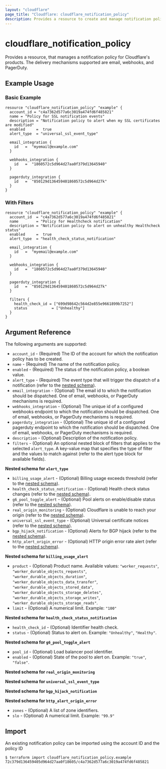 ```yaml
---
layout: "cloudflare"
page_title: "Cloudflare: cloudflare_notification_policy"
description: Provides a resource to create and manage notification policies for Cloudflare's products.
---
```


# cloudflare_notification_policy

Provides a resource, that manages a notification policy for Cloudflare's products. The delivery
mechanisms supported are email, webhooks, and PagerDuty.

## Example Usage

### Basic Example

```hcl
resource "cloudflare_notification_policy" "example" {
  account_id = "c4a7362d577a6c3019a474fd6f485821"
  name = "Policy for SSL notification events"
  description = "Notification policy to alert when my SSL certificates are modified"
  enabled     =  true
  alert_type  = "universal_ssl_event_type"

  email_integration {
    id   =  "myemail@example.com"
  }

  webhooks_integration {
    id   =  "1860572c5d964d27aa0f379d13645940"
  }

  pagerduty_integration {
    id   =  "850129d136459401860572c5d964d27k"
  }
}
```

### With Filters

```hcl
resource "cloudflare_notification_policy" "example" {
  account_id  = "c4a7362d577a6c3019a474fd6f485821"
  name        = "Policy for Healthcheck notification"
  description = "Notification policy to alert on unhealthy Healthcheck status"
  enabled     =  true
  alert_type  = "health_check_status_notification"

  email_integration {
    id   =  "myemail@example.com"
  }

  webhooks_integration {
    id   =  "1860572c5d964d27aa0f379d13645940"
  }

  pagerduty_integration {
    id   =  "850129d136459401860572c5d964d27k"
  }

  filters {
    health_check_id = ["699d98642c564d2e855e9661899b7252"]
    status           = ["Unhealthy"]
  }
}
```

## Argument Reference

The following arguments are supported:

- `account_id` - (Required) The ID of the account for which the notification policy has to be created.
- `name` - (Required) The name of the notification policy.
- `enabled` - (Required) The status of the notification policy, a boolean value.
- `alert_type` - (Required) The event type that will trigger the dispatch of a notification (refer to the [nested schema](#nestedblock--alert-type)).
- `email_integration` - (Optional) The email id to which the notification should be dispatched. One of email, webhooks, or PagerDuty mechanisms is required.
- `webhooks_integration` - (Optional) The unique id of a configured webhooks endpoint to which the notification should be dispatched. One of email, webhooks, or PagerDuty mechanisms is required.
- `pagerduty_integration` - (Optional) The unique id of a configured pagerduty endpoint to which the notification should be dispatched. One of email, webhooks, or PagerDuty mechanisms is required.
- `description` - (Optional) Description of the notification policy.
- `filters` - (Optional) An optional nested block of filters that applies to the selected `alert_type`. A key-value map that specifies the type of filter and the values to match against (refer to the alert type block for available fields).

<a id="nestedblock--alert-type"></a>
**Nested schema for `alert_type`**

- `billing_usage_alert` - (Optional) Billing usage exceeds threshold (refer to the [nested schema](#nestedblock--alert-type-billing-usage-alert)).
- `health_check_status_notification` - (Optional) Health check status changes (refer to the [nested schema](#nestedblock--alert-type-health-check-status-notification)).
- `g6_pool_toggle_alert` - (Optional) Pool alerts on enable/disable status (refer to the [nested schema](#nestedblock--alert-type-g6-pool-toggle-alert)).
- `real_origin_monitoring` - (Optional) Cloudflare is unable to reach your origin (refer to the [nested schema](#nestedblock--alert-type-real-origin-monitoring)).
- `universal_ssl_event_type` - (Optional) Universal certificate notices (refer to the [nested schema](#nestedblock--alert-type-universal-ssl-event-type)).
- `bgp_hijack_notification` - (Optional) Alerts for BGP hijack (refer to the [nested schema](#nestedblock--alert-type-bgp-hijack-notification)).
- `http_alert_origin_error` - (Optional) HTTP origin error rate alert (refer to the [nested schema](#nestedblock--alert-type-http-alert-origin-error)).

<a id="nestedblock--alert-type-billing-usage-alert"></a>
**Nested schema for `billing_usage_alert`**

- `product` - (Optional) Product name. Available values: `"worker_requests"`, `"worker_durable_objects_requests"`, `"worker_durable_objects_duration"`, `"worker_durable_objects_data_transfer"`, `"worker_durable_objects_stored_data"`, `"worker_durable_objects_storage_deletes"`, `"worker_durable_objects_storage_writes"`, `"worker_durable_objects_storage_reads"`.
- `limit` - (Optional) A numerical limit. Example: `"100"`

<a id="nestedblock--alert-type-health-check-status-notification"></a>
**Nested schema for `health_check_status_notification`**

- `health_check_id` - (Optional) Identifier health check.
- `status` - (Optional) Status to alert on. Example: `"Unhealthy"`, `"Healthy"`.

<a id="nestedblock--alert-type-g6-pool-toggle-alert"></a>
**Nested schema for `g6_pool_toggle_alert`**

- `pool_id` - (Optional) Load balancer pool identifier.
- `enabled` - (Optional) State of the pool to alert on. Example: `"true"`, `"false"`.

<a id="#nestedblock--alert-type-real-origin-monitoring"></a>
**Nested schema for `real_origin_monitoring`**

<a id="#nestedblock--alert-type-universal-ssl-event-type"></a>
**Nested schema for `universal_ssl_event_type`**

<a id="#nestedblock--alert-type-bgp-hijack-notification"></a>
**Nested schema for `bgp_hijack_notification`**

<a id="nestedblock--alert-type-http-alert-origin-error"></a>
**Nested schema for `http_alert_origin_error`**

- `zones` - (Optional) A list of zone identifiers.
- `slo` - (Optional) A numerical limit. Example: `"99.9"`

## Import

An existing notification policy can be imported using the account ID and the policy ID

```
$ terraform import cloudflare_notification_policy.example 72c379d136459405d964d27aa0f18605/c4a7362d577a6c3019a474fd6f485821
```
